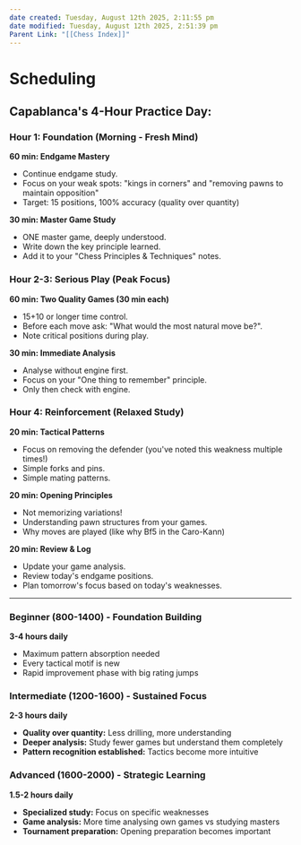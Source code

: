 ```yaml
---
date created: Tuesday, August 12th 2025, 2:11:55 pm
date modified: Tuesday, August 12th 2025, 2:51:39 pm
Parent Link: "[[Chess Index]]"
---
```


# Scheduling

## Capablanca's 4-Hour Practice Day:

### **Hour 1: Foundation (Morning - Fresh Mind)**

**60 min: Endgame Mastery**
- Continue endgame study.
- Focus on your weak spots: "kings in corners" and "removing pawns to maintain opposition"
- Target: 15 positions, 100% accuracy (quality over quantity)

**30 min: Master Game Study**
- ONE master game, deeply understood.
- Write down the key principle learned.
- Add it to your "Chess Principles & Techniques" notes.

### **Hour 2-3: Serious Play (Peak Focus)**

**60 min: Two Quality Games (30 min each)**
- 15+10 or longer time control.
- Before each move ask: "What would the most natural move be?".
- Note critical positions during play.

**30 min: Immediate Analysis**
- Analyse without engine first.
- Focus on your "One thing to remember" principle.
- Only then check with engine.

### **Hour 4: Reinforcement (Relaxed Study)**

**20 min: Tactical Patterns**
- Focus on removing the defender (you've noted this weakness multiple times!)
- Simple forks and pins.
- Simple mating patterns.

**20 min: Opening Principles**
- Not memorizing variations!
- Understanding pawn structures from your games.
- Why moves are played (like why Bf5 in the Caro-Kann)

**20 min: Review & Log**
- Update your game analysis.
- Review today's endgame positions.
- Plan tomorrow's focus based on today's weaknesses.


***

### **Beginner (800-1400) - Foundation Building**

**3-4 hours daily**
- Maximum pattern absorption needed
- Every tactical motif is new
- Rapid improvement phase with big rating jumps

### **Intermediate (1200-1600) - Sustained Focus**

**2-3 hours daily**
- **Quality over quantity:** Less drilling, more understanding
- **Deeper analysis:** Study fewer games but understand them completely
- **Pattern recognition established:** Tactics become more intuitive

### **Advanced (1600-2000) - Strategic Learning**

**1.5-2 hours daily**
- **Specialized study:** Focus on specific weaknesses
- **Game analysis:** More time analysing own games vs studying masters
- **Tournament preparation:** Opening preparation becomes important